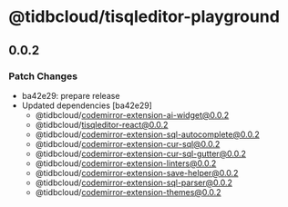 # @tidbcloud/tisqleditor-playground

## 0.0.2

### Patch Changes

- ba42e29: prepare release
- Updated dependencies [ba42e29]
  - @tidbcloud/codemirror-extension-ai-widget@0.0.2
  - @tidbcloud/tisqleditor-react@0.0.2
  - @tidbcloud/codemirror-extension-sql-autocomplete@0.0.2
  - @tidbcloud/codemirror-extension-cur-sql@0.0.2
  - @tidbcloud/codemirror-extension-cur-sql-gutter@0.0.2
  - @tidbcloud/codemirror-extension-linters@0.0.2
  - @tidbcloud/codemirror-extension-save-helper@0.0.2
  - @tidbcloud/codemirror-extension-sql-parser@0.0.2
  - @tidbcloud/codemirror-extension-themes@0.0.2
